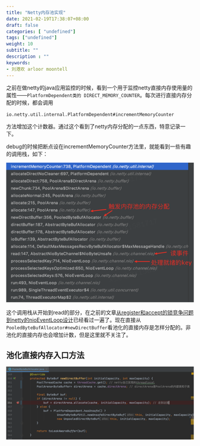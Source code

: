 ```yaml
---
title: "Netty内存池实现"
date: 2021-02-19T17:38:07+08:00
draft: false
categories: [ "undefined"]
tags: ["undefined"]
weight: 10
subtitle: ""
description : ""
keywords:
- 刘港欢 arloor moontell
---
```


之前在做netty的java应用监控的时候，看到一个用于监控netty直接内存使用量的属性——`PlatformDependent类的 DIRECT_MEMORY_COUNTER`。每次进行直接内存分配的时候，都会调用

```
io.netty.util.internal.PlatformDependent#incrementMemoryCounter
```

方法增加这个计数器。通过这个看到了netty内存分配的一点东西，特意记录一下。
<!--more-->

debug的时候把断点设在incrementMemoryCounter方法里，就能看到一些有趣的调用栈，如下：

<img src="/img/netty-new-direct-buffer-stack.png" alt="" width="850px" style="max-width: 100%;">

这个调用栈从开始到read的部分，在之前的文章[从register和accept的锁竞争问题到netty的nioEventLoop设计](/posts/netty/select-register-nioeventloop/)已经看过一遍了。现在直接从`PooledByteBufAllocator#newDirectBuffer`看池化的直接内存是怎样分配的。非池化的直接内存也会增加计数，但是这里就不关注了。

## 池化直接内存入口方法

![](/img/PooledByteBufAllocator-newDirectBuffer.png)


